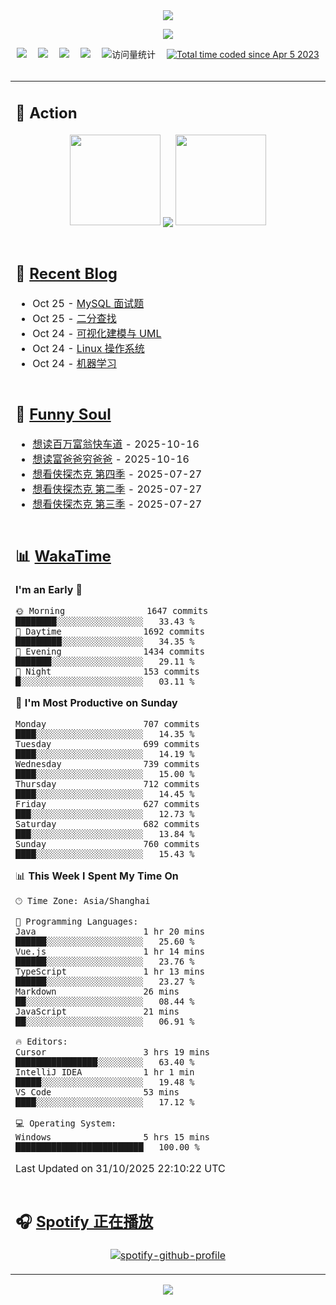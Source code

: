 <div align="center">

<img src="https://capsule-render.vercel.app/api?type=waving&color=timeGradient&height=300&&section=header&text=HI%20THERE!&fontSize=90&fontAlign=50&fontAlignY=30&desc=I%E2%80%99m%20@LI%20SIR%20%F0%9F%91%8B&descAlign=50&descSize=30&descAlignY=60&animation=twinkling" />

<div align="center">

  <!-- knock code pictures 敲代码的图片 -->
  <img order-radius="100px" src="https://img.lisir.cc/image/my/001.gif"><br>

  <!-- profile logo 个人资料徽标 -->
  <div align="center">
    <a href="https://lisir.cc/" title="点击跳转"><img src="https://img.shields.io/badge/Blog-%E4%B8%AA%E4%BA%BA%E5%8D%9A%E5%AE%A2-red"></a>&emsp;
    <a href="https://photo.lisir.cc/" title="点击跳转"><img src="https://img.shields.io/badge/Photo-%E6%97%B6%E5%85%89%E7%9B%B8%E5%86%8C-blue"></a>&emsp;
    <a href="https://cloud.lisir.cc/" title="点击跳转"><img src="https://img.shields.io/badge/Cloud%20Disk-%E6%88%91%E7%9A%84%E4%BA%91%E7%9B%98-green"></a>&emsp;
    <a href="https://nz.lisir.cc/" title="点击跳转"><img src="https://img.shields.io/badge/%E5%93%AA%E5%90%92-%E7%9B%91%E6%8E%A7%E9%9D%A2%E6%9D%BF-blueviolet"></a>&emsp;
    <!-- visitor -->
    <img src="https://komarev.com/ghpvc/?username=wkwbk&label=Views&color=orange&style=flat" alt="访问量统计" />&emsp;
    <a href="https://wakatime.com/@2237354f-824a-4472-ae76-c1eca96c8908"><img src="https://wakatime.com/badge/user/2237354f-824a-4472-ae76-c1eca96c8908.svg" alt="Total time coded since Apr 5 2023" /></a>
  </div>

</div>

<br>

<div align="center">

<table>

<tr><td>

## 🚀 Action

<!-- github-readme-streak-stats 连续提交代码天数记录 -->
<div align="center">
  <img width="145" src="https://img.lisir.cc/image/my/002.png">
  <img align="center" src="https://github-readme-stats.vercel.app/api?username=wkwbk&show_icons=true&theme=transparent">
  <img width="145" src="https://img.lisir.cc/image/my/001.png">
</div>

<br>

</td></tr>

<tr><td>

<!-- 近期博客 -->
## 📃 [Recent Blog](https://lisir.cc/)

<!-- feed start -->
- Oct 25 - [MySQL 面试题](https://lisir.cc/Notes/Job/面试题解/00.MySQL-面试题)
- Oct 25 - [二分查找](https://lisir.cc/Notes/Job/算法题解/10.二分查找)
- Oct 24 - [可视化建模与 UML](https://lisir.cc/Exam/XASYU/Second/2025-06-24/00.可视化建模与-UML)
- Oct 24 - [Linux 操作系统](https://lisir.cc/Exam/XASYU/Second/2025-06-24/01.Linux-操作系统)
- Oct 24 - [机器学习](https://lisir.cc/Exam/XASYU/Second/2025-06-25/00.机器学习)
<!-- feed end -->

</td></tr>

<tr><td>

<!-- 豆瓣 -->
## 🤾 [Funny Soul](https://movie.douban.com/people/li778057151)

<!-- START_SECTION:douban -->
* <a href='https://book.douban.com/subject/27041645/' target='_blank'>想读百万富翁快车道</a> - 2025-10-16
* <a href='https://book.douban.com/subject/27153484/' target='_blank'>想读富爸爸穷爸爸</a> - 2025-10-16
* <a href='https://movie.douban.com/subject/37067733/' target='_blank'>想看侠探杰克 第四季</a> - 2025-07-27
* <a href='https://movie.douban.com/subject/35763119/' target='_blank'>想看侠探杰克 第二季</a> - 2025-07-27
* <a href='https://movie.douban.com/subject/36670568/' target='_blank'>想看侠探杰克 第三季</a> - 2025-07-27
<!-- END_SECTION:douban -->

</td></tr>

<tr><td>

<!-- wakatime 统计 -->
## 📊 [WakaTime](https://wakatime.com/@wkwbk)

<!--START_SECTION:waka-->
**I'm an Early 🐤** 

```text
🌞 Morning                1647 commits        ████████░░░░░░░░░░░░░░░░░   33.43 % 
🌆 Daytime                1692 commits        █████████░░░░░░░░░░░░░░░░   34.35 % 
🌃 Evening                1434 commits        ███████░░░░░░░░░░░░░░░░░░   29.11 % 
🌙 Night                  153 commits         █░░░░░░░░░░░░░░░░░░░░░░░░   03.11 % 
```
📅 **I'm Most Productive on Sunday** 

```text
Monday                   707 commits         ████░░░░░░░░░░░░░░░░░░░░░   14.35 % 
Tuesday                  699 commits         ████░░░░░░░░░░░░░░░░░░░░░   14.19 % 
Wednesday                739 commits         ████░░░░░░░░░░░░░░░░░░░░░   15.00 % 
Thursday                 712 commits         ████░░░░░░░░░░░░░░░░░░░░░   14.45 % 
Friday                   627 commits         ███░░░░░░░░░░░░░░░░░░░░░░   12.73 % 
Saturday                 682 commits         ███░░░░░░░░░░░░░░░░░░░░░░   13.84 % 
Sunday                   760 commits         ████░░░░░░░░░░░░░░░░░░░░░   15.43 % 
```


📊 **This Week I Spent My Time On** 

```text
🕑︎ Time Zone: Asia/Shanghai

💬 Programming Languages: 
Java                     1 hr 20 mins        ██████░░░░░░░░░░░░░░░░░░░   25.60 % 
Vue.js                   1 hr 14 mins        ██████░░░░░░░░░░░░░░░░░░░   23.76 % 
TypeScript               1 hr 13 mins        ██████░░░░░░░░░░░░░░░░░░░   23.27 % 
Markdown                 26 mins             ██░░░░░░░░░░░░░░░░░░░░░░░   08.44 % 
JavaScript               21 mins             ██░░░░░░░░░░░░░░░░░░░░░░░   06.91 % 

🔥 Editors: 
Cursor                   3 hrs 19 mins       ████████████████░░░░░░░░░   63.40 % 
IntelliJ IDEA            1 hr 1 min          █████░░░░░░░░░░░░░░░░░░░░   19.48 % 
VS Code                  53 mins             ████░░░░░░░░░░░░░░░░░░░░░   17.12 % 

💻 Operating System: 
Windows                  5 hrs 15 mins       █████████████████████████   100.00 % 
```


 Last Updated on 31/10/2025 22:10:22 UTC
<!--END_SECTION:waka-->

</td></tr>

<tr><td>

## 🎧 [Spotify 正在播放](https://open.spotify.com/user/31s4ftvnfnus65uynvxmxu7rkfom)

<div align="center">

  [![spotify-github-profile](https://spotify-github-profile.kittinanx.com/api/view?uid=31s4ftvnfnus65uynvxmxu7rkfom&cover_image=true&theme=default&show_offline=true&background_color=121212&interchange=true&bar_color_cover=true)](https://spotify-github-profile.kittinanx.com/api/view?uid=31s4ftvnfnus65uynvxmxu7rkfom&redirect=true)

</div>

</td></tr>

</table>

</div>

<img src="https://capsule-render.vercel.app/api?type=waving&color=timeGradient&height=300&&section=footer&text=THE%20END!&fontSize=90&fontAlign=50&fontAlignY=70&desc=Hope%20your%20program%20is%20bug-free!&descAlign=50&descSize=30&descAlignY=40&animation=twinkling" />

</div>
